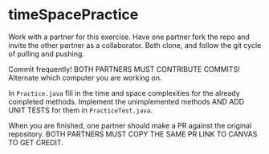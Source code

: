 # timeSpacePractice

Work with a partner for this exercise. Have one partner fork the repo and invite the other partner as a collaborator. Both clone, and follow the git cycle of pulling and pushing.

Commit frequently! BOTH PARTNERS MUST CONTRIBUTE COMMITS! Alternate which computer you are working on.

In `Practice.java` fill in the time and space complexities for the already completed methods. Implement the unimplemented methods AND ADD UNIT TESTS for them in `PracticeTest.java`.

When you are finished, one partner should make a PR against the original repository. BOTH PARTNERS MUST COPY THE SAME PR LINK TO CANVAS TO GET CREDIT.